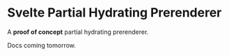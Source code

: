 # Svelte Partial Hydrating Prerenderer

A **proof of concept** partial hydrating prerenderer.

Docs coming tomorrow.
